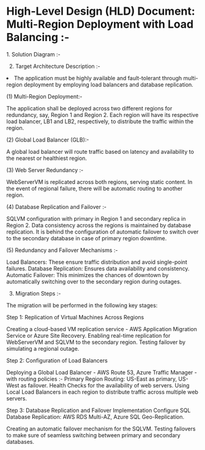 <h1>High-Level Design (HLD) Document: Multi-Region Deployment with Load Balancing :- </h1>
1. Solution Diagram :-

2. Target Architecture Description :-

<li>The application must be highly available and fault-tolerant through multi-region deployment by employing load balancers and database replication.</li>

(1) Multi-Region Deployment:-

The application shall be deployed across two different regions for redundancy, say, Region 1 and Region 2.
Each region will have its respective load balancer, LB1 and LB2, respectively, to distribute the traffic within the region.

(2) Global Load Balancer (GLB):-

A global load balancer will route traffic based on latency and availability to the nearest or healthiest region.

(3) Web Server Redundancy :-

WebServerVM is replicated across both regions, serving static content.
In the event of regional failure, there will be automatic routing to another region.

(4) Database Replication and Failover :-

SQLVM configuration with primary in Region 1 and secondary replica in Region 2.
Data consistency across the regions is maintained by database replication.
It is behind the configuration of automatic failover to switch over to the secondary database in case of primary region downtime.

(5) Redundancy and Failover Mechanisms :-

Load Balancers: These ensure traffic distribution and avoid single-point failures.
Database Replication: Ensures data availability and consistency.
Automatic Failover: This minimizes the chances of downtown by automatically switching over to the secondary region during outages. 

3. Migration Steps :-

The migration will be performed in the following key stages:

Step 1: Replication of Virtual Machines Across Regions

Creating a cloud-based VM replication service - AWS Application Migration Service or Azure Site Recovery.
Enabling real-time replication for WebServerVM and SQLVM to the secondary region.
Testing failover by simulating a regional outage.

Step 2: Configuration of Load Balancers

Deploying a Global Load Balancer - AWS Route 53, Azure Traffic Manager - with routing policies :-
	Primary Region Routing: US-East as primary, US-West as failover. 
	Health Checks for the availability of web servers. 
Using Local Load Balancers in each region to distribute traffic across multiple web servers. 

Step 3: Database Replication and Failover Implementation Configure SQL Database Replication: AWS RDS Multi-AZ, Azure SQL Geo-Replication. 

Creating an automatic failover mechanism for the SQLVM. 
Testing failovers to make sure of seamless switching between primary and secondary databases.
